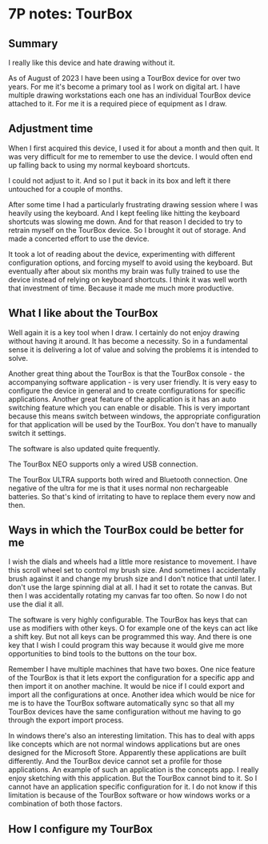 # 7P notes: TourBox

## Summary

I really like this device and hate drawing without it.

As of August of 2023 I have been using a TourBox device for over two years. For me it's become a primary tool as I work on digital art. I have multiple drawing workstations each one has an individual TourBox device attached to it. For me it is a required piece of equipment as I draw.

## Adjustment time

When I first acquired this device, I used it for about a month and then quit. It was very difficult for me to remember to use the device. I would often end up falling back to using my normal keyboard shortcuts.

I could not adjust to it. And so I put it back in its box and left it there untouched for a couple of months.

After some time I had a particularly frustrating drawing session where I was heavily using the keyboard. And I kept feeling like hitting the keyboard shortcuts was slowing me down. And for that reason I decided to try to retrain myself on the TourBox device. So I brought it out of storage. And made a concerted effort to use the device.

It took a lot of reading about the device, experimenting with different configuration options, and forcing myself to avoid using the keyboard. But eventually after about six months my brain was fully trained to use the device instead of relying on keyboard shortcuts. I think it was well worth that investment of time. Because it made me much more productive.

## What I like about the TourBox

Well again it is a key tool when I draw. I certainly do not enjoy drawing without having it around. It has become a necessity. So in a fundamental sense it is delivering a lot of value and solving the problems it is intended to solve.&#x20;

Another great thing about the TourBox is that the TourBox console - the accompanying software application - is very user friendly. It is very easy to configure the device in general and to create configurations for specific applications. Another great feature of the application is it has an auto switching feature which you can enable or disable. This is very important because this means switch between windows, the appropriate configuration for that application will be used by the TourBox. You don't have to manually switch it settings.

The software is also updated quite frequently.

The TourBox NEO supports only a wired USB connection.

The TourBox ULTRA supports both wired and Bluetooth connection. One negative of the ultra for me is that it uses normal non rechargeable batteries. So that's kind of irritating to have to replace them every now and then.

## Ways in which the TourBox could be better for me

I wish the dials and wheels had a little more resistance to movement. I have this scroll wheel set to control my brush size. And sometimes I accidentally brush against it and change my brush size and I don't notice that until later. I don't use the large spinning dial at all. I had it set to rotate the canvas. But then I was accidentally rotating my canvas far too often. So now I do not use the dial it all.

The software is very highly configurable. The TourBox has keys that can use as modifiers with other keys. O for example one of the keys can act like a shift key. But not all keys can be programmed this way. And there is one key that I wish I could program this way because it would give me more opportunities to bind tools to the buttons on the tour box.

Remember I have multiple machines that have two boxes. One nice feature of the TourBox is that it lets export the configuration for a specific app and then import it on another machine. It would be nice if I could export and import all the configurations at once. Another idea which would be nice for me is to have the TourBox software automatically sync so that all my TourBox devices have the same configuration without me having to go through the export import process.

In windows there's also an interesting limitation. This has to deal with apps like concepts which are not normal windows applications but are ones designed for the Microsoft Store. Apparently these applications are built differently. And the TourBox device cannot set a profile for those applications. An example of such an application is the concepts app. I really enjoy sketching with this application. But the TourBox cannot bind to it. So I cannot have an application specific configuration for it. I do not know if this limitation is because of the TourBox software or how windows works or a combination of both those factors.

## How I configure my TourBox

<figure><img src="../../.gitbook/assets/7P SLIDE Tourbox.jpg" alt=""><figcaption></figcaption></figure>

##


